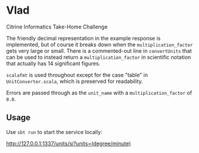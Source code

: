 # Vlad

Citrine Informatics Take-Home Challenge

The friendly decimal representation in the example response is implemented, but
of course it breaks down when the `multiplication_factor` gets very large or
small. There is a commented-out line in `convertUnits` that can be used to
instead return a `multiplication_factor` in scientific notation that actually
has 14 significant figures.

`scalafmt` is used throughout except for the case "table" in
`UnitConverter.scala`, which is preserved for readability.

Errors are passed through as the `unit_name` with a `multiplication_factor` of
`0.0`.

## Usage

Use `sbt run` to start the service locally:

http://127.0.0.1:1337/units/si?units=(degree/minute)

